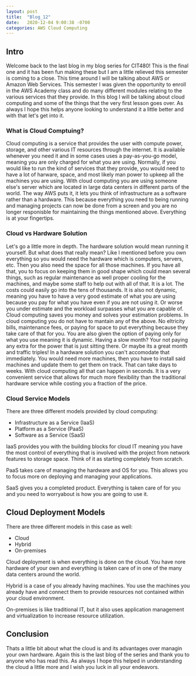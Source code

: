 ```yaml
---
layout: post
title:  "Blog_12"
date:   2020-12-04 9:00:38 -0700
categories: AWS Cloud Computing
---
```

## Intro
Welcome back to the last blog in my blog series for CIT480! This is the final one and it has been fun 
making these but I am a little relieved this semester is coming to a close. This time around I will be
talking about AWS or Amazon Web Services. This semester I was given the opportunity to enroll in the
AWS Academy class and do many different modules relating to the various services that they provide. In
this blog I will be talking about cloud computing and some of the things that the very first lesson
goes over. As always I hope this helps anyone looking to understand it a little better and with that
let's get into it.

### What is Cloud Comptuing?
Cloud computing is a service that provides the user with compute power, storage, and other various IT 
resources through the internet. It is available whenever you need it and in some cases uses a
pay-as-you-go model, meaning you are only charged for what you are using. Normally, if you would like to
run the kind of services that they provide, you would need to have a lot of harware, space, and most
likely man power to upkeep all the machines you are using. With cloud computing you are using someone
else's server which are located in large data centers in different parts of the world. The way AWS puts
it, it lets you think of infrastructure as a software rather than a hardware. This because everything
you need to being running and managing projects can now be done from a screen and you are no longer
responisble for maintaining the things mentioned above. Everything is at your fingertips.

### Cloud vs Hardware Solution
Let's go a little more in depth. The hardware solution would mean running it yourself. But what does
that really mean? Like I mentioned before you own everything so you would need the hardware which is
computers, servers, etc. Then you also need the space for all those machines. If you have all that, you
to focus on keeping them in good shape which could mean several things, such as regular maintenance as
well proper cooling for the machines, and maybe some staff to help out with all of that. It is a lot.
The costs could easily go into the tens of thousands. It is also not dynamic, meaning you have to have
a very good estimate of what you are using because you pay for what you have even if you are not using
it. Or worse you under estimate and the workload surpasses what you are capable of. Cloud computing
saves you money and solves your estimation problems. In cloud computing you do not have to mantain any
of the above. No eltricity bills, maintenance fees, or paying for space to put everything because they
take care of that for you. You are also given the option of paying only for what you use meaning it is
dynamic. Having a slow month? Your not paying any extra for the power that is just sitting there. Or
maybe its a great month and traffic triples! In a hardware solution you can't accomodate that 
immediately. You would need more machines, then you have to install said machines and update them to get
them on track. That can take days to weeks. With cloud computing all that can happen in seconds. It is a
very convenient service that allows for much more flexibility than the traditional hardware service
while costing you a fraction of the price.

### Cloud Service Models
There are three different models provided by cloud computing:
- Infrastructure as a Service (IaaS)
- Platform as a Service (PaaS)
- Software as a Service (SaaS)

IaaS provides you with the building blocks for cloud IT meaning you have the most control of everything
that is involved with the project from network features to storage space. Think of it as starting
completely from scratch.

PaaS takes care of managing the hardware and OS for you. This allows you to focus more on deploying and
managing your applications.

SaaS gives you a completed product. Everything is taken care of for you and you need to worryabout is
how you are going to use it.

## Cloud Deployment Models
There are three different models in this case as well:
- Cloud
- Hybrid
- On-premises

Cloud deployment is when everything is done on the cloud. You have nore hardware of your own and
everything is taken care of in one of the many data centers around the world.

Hybrid is a case of you already having machines. You use the machines you already have and connect them
to provide resources not contained within your cloud environment.

On-premises is like traditional IT, but it also uses application management and virtualization to
increase resource utilization.

## Conclusion
Thats a little bit about what the cloud is and its advantages over managin your own hardware. Again this
is the last blog of the series and thank you to anyone who has read this. As always I hope this helped
in understanding the cloud a little more and I wish you luck in all your endeavors.

